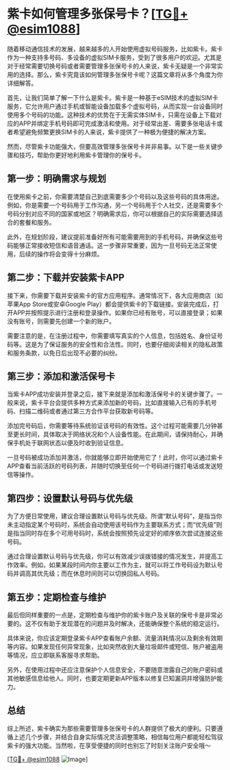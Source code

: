 # 紫卡如何管理多张保号卡？[[TG💪+ @esim1088](https://t.me/s/esim1088)]

随着移动通信技术的发展，越来越多的人开始使用虚拟号码服务，比如紫卡。紫卡作为一种支持多号码、多设备的虚拟SIM卡服务，受到了很多用户的欢迎。尤其是对于经常需要切换号码或者需要管理多张保号卡的人来说，紫卡无疑是一个非常实用的选择。那么，紫卡究竟该如何管理多张保号卡呢？这篇文章将从多个角度为你详细解答。

首先，让我们简单了解一下什么是紫卡。紫卡是一种基于eSIM技术的虚拟SIM卡服务，它允许用户通过手机或智能设备加载多个虚拟号码，从而实现一台设备同时使用多个号码的功能。这种技术的优势在于无需实体SIM卡，只需在设备上下载对应的APP并绑定手机号码即可完成激活和使用。对于经常出差、需要多张电话卡或者希望避免频繁更换SIM卡的人来说，紫卡提供了一种极为便捷的解决方案。

然而，尽管紫卡功能强大，但要高效管理多张保号卡并非易事。以下是一些关键步骤和技巧，帮助你更好地利用紫卡管理你的保号卡。

## 第一步：明确需求与规划

在使用紫卡之前，你需要清楚自己到底需要多少个号码以及这些号码的具体用途。例如，你是需要一个号码用于工作沟通，另一个号码用于个人社交，还是需要多个号码分别对应不同的国家或地区？明确需求后，你可以根据自己的实际需要选择适合的套餐和服务。

此外，在规划阶段，建议提前准备好所有可能需要用到的手机号码，并确保这些号码能够正常接收短信和语音通话。这一步骤非常重要，因为一旦号码无法正常使用，后续的操作将会变得十分麻烦。

## 第二步：下载并安装紫卡APP

接下来，你需要下载并安装紫卡的官方应用程序。通常情况下，各大应用商店（如苹果App Store或安卓Google Play）都会提供紫卡的下载链接。安装完成后，打开APP并按照提示进行注册和登录操作。如果你已经有账号，可以直接登录；如果没有账号，则需要先创建一个新的账户。

需要注意的是，在注册过程中，你需要填写真实的个人信息，包括姓名、身份证号码等。这是为了保证服务的安全性和合法性。同时，也要仔细阅读相关的隐私政策和服务条款，以免日后出现不必要的纠纷。

## 第三步：添加和激活保号卡

当紫卡APP成功安装并登录之后，接下来就是添加和激活保号卡的关键步骤了。一般来说，紫卡平台会提供多种方式来添加新的号码，比如直接输入已有的手机号码、扫描二维码或者通过第三方合作平台获取新号码等。

添加完号码后，你需要等待系统验证该号码的有效性。这个过程可能需要几分钟甚至更长时间，具体取决于网络状况和个人设备性能。在此期间，请保持耐心，并确保手机处于联网状态以便及时收到验证信息。

一旦号码被成功添加并激活，你就能够立即开始使用它了！此时，你可以通过紫卡APP查看当前活跃的号码列表，并随时切换至任何一个号码进行拨打电话或发送短信等操作。

## 第四步：设置默认号码与优先级

为了方便日常使用，建议合理设置默认号码与优先级。所谓“默认号码”，是指当你未主动指定某个号码时，系统会自动使用该号码作为主要联系方式；而“优先级”则是指当同时存在多个可用号码时，系统会按照预先设定好的顺序依次尝试连接这些号码。

通过合理设置默认号码与优先级，你可以有效减少误拨错接的情况发生，并提高工作效率。例如，如果某段时间内你主要以工作为主，就可以将工作号码设为默认号码并调高其优先级；而在休息时间则可以切换回私人号码。

## 第五步：定期检查与维护

最后但同样重要的一点是，定期检查与维护你的紫卡账户及关联的保号卡是非常必要的。这不仅有助于发现潜在的问题并及时解决，还能确保整个系统的稳定运行。

具体来说，你应该定期登录紫卡APP查看账户余额、流量消耗情况以及剩余有效期等内容。如果发现任何异常现象，比如突然收到大量垃圾邮件或短信、账户被盗用等情况，应立即联系客服寻求帮助。

另外，在使用过程中还应注意保护个人信息安全，不要随意泄露自己的账户密码或其他敏感信息给他人。同时，也要定期更新APP版本以修复已知漏洞并增强防护能力。

## 总结

综上所述，紫卡确实为那些需要管理多张保号卡的人群提供了极大的便利。只要遵循上述几个步骤，并结合自身实际情况灵活调整策略，相信每位用户都能轻松驾驭紫卡的强大功能。当然啦，在享受便捷的同时也别忘了时刻关注账户安全哦～

[[TG💪+ @esim1088](https://t.me/s/esim1088) ![Image](https://i.postimg.cc/4NQfJmqS/Snipaste-2025-05-13-00-14-12.png)]